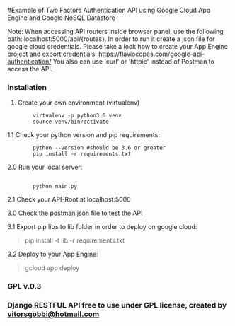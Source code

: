 #Example of Two Factors Authentication API using Google Cloud App Engine and Google NoSQL Datastore

Note: When accessing API routers inside browser panel, use the following path: localhost:5000/api/{routes}.
In order to run it create a json file for google cloud credentials.
Please take a look how to create your App Engine project and export credentials:
https://flaviocopes.com/google-api-authentication/
You also can use 'curl' or 'httpie' instead of Postman to access the API.

### Installation
1. Create your own environment (virtualenv)
``` shell
        virtualenv -p python3.6 venv
        source venv/bin/activate
```
1.1 Check your python version and pip requirements:
``` shell
        python --version #should be 3.6 or greater
        pip install -r requirements.txt
```
2.0 Run your local server:
``` shell

        python main.py
```
2.1 Check your API-Root at localhost:5000

3.0 Check the postman.json file to test the API

3.1 Export pip libs to lib folder in order to deploy on google cloud:

> pip install -t lib -r requirements.txt

3.2 Deploy to your App Engine:

> gcloud app deploy

### GPL v.0.3
### Django RESTFUL API free to use under GPL license, created by vitorsgobbi@hotmail.com
